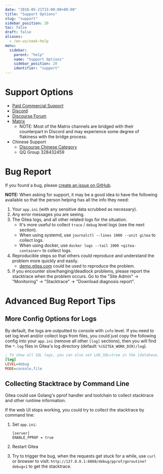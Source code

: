 ```yaml
---
date: "2018-05-21T15:00:00+00:00"
title: "Support Options"
slug: "support"
sidebar_position: 20
toc: false
draft: false
aliases:
  - /en-us/seek-help
menu:
  sidebar:
    parent: "help"
    name: "Support Options"
    sidebar_position: 20
    identifier: "support"
---
```


# Support Options

- [Paid Commercial Support](https://about.gitea.com/)
- [Discord](https://discord.gg/Gitea)
- [Discourse Forum](https://discourse.gitea.io/)
- [Matrix](https://matrix.to/#/#gitea-space:matrix.org)
  - NOTE: Most of the Matrix channels are bridged with their counterpart in Discord and may experience some degree of flakiness with the bridge process.
- Chinese Support
  - [Discourse Chinese Category](https://discourse.gitea.io/c/5-category/5)
  - QQ Group 328432459

# Bug Report

If you found a bug, please [create an issue on GitHub](https://github.com/go-gitea/gitea/issues).

**NOTE:** When asking for support, it may be a good idea to have the following available so that the person helping has all the info they need:

1. Your `app.ini` (with any sensitive data scrubbed as necessary).
2. Any error messages you are seeing.
3. The Gitea logs, and all other related logs for the situation.
   - It's more useful to collect `trace` / `debug` level logs (see the next section).
   - When using systemd, use `journalctl --lines 1000 --unit gitea` to collect logs.
   - When using docker, use `docker logs --tail 1000 <gitea-container>` to collect logs.
4. Reproducible steps so that others could reproduce and understand the problem more quickly and easily.
   - [demo.gitea.com](https://demo.gitea.com) could be used to reproduce the problem.
5. If you encounter slow/hanging/deadlock problems, please report the stacktrace when the problem occurs.
   Go to the "Site Admin" -> "Monitoring" -> "Stacktrace" -> "Download diagnosis report".

# Advanced Bug Report Tips

## More Config Options for Logs

By default, the logs are outputted to console with `info` level.
If you need to set log level and/or collect logs from files,
you could just copy the following config into your `app.ini` (remove all other `[log]` sections),
then you will find the `*.log` files in Gitea's log directory (default: `%(GITEA_WORK_DIR)/log`).

```ini
; To show all SQL logs, you can also set LOG_SQL=true in the [database] section
[log]
LEVEL=debug
MODE=console,file
```

## Collecting Stacktrace by Command Line

Gitea could use Golang's pprof handler and toolchain to collect stacktrace and other runtime information.

If the web UI stops working, you could try to collect the stacktrace by command line:

1. Set `app.ini`:

    ```
    [server]
    ENABLE_PPROF = true
    ```

2. Restart Gitea

3. Try to trigger the bug, when the requests get stuck for a while,
   use `curl` or browser to visit: `http://127.0.0.1:6060/debug/pprof/goroutine?debug=1` to get the stacktrace.

